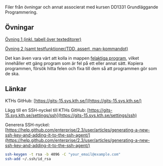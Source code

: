 Filer från övningar och annat associerat med kursen DD1331 Grundläggande Programmering.

## Övningar

[Övning 1 (inkl. tabell över texteditorer)](ex01/exercise_01.md)

[Övning 2 (samt testfunktioner/TDD, assert, man-kommandot)](ex02/exercise02.md)

Det kan även vara värt att kolla in mappen [felaktiga program](felaktiga_program), vilket innehåller
ett gäng program som är fel på ett eller annat sätt. Kopiera programmen, försök hitta felen och fixa till dem
så att programmen gör som de ska.

## Länkar
KTHs GitHub: [https://gits-15.sys.kth.se/](https://gits-15.sys.kth.se/)

Lägg till en SSH-nyckel till KTHs GitHub: [https://gits-15.sys.kth.se/settings/ssh](https://gits-15.sys.kth.se/settings/ssh)

Generera SSH-nyckel: [https://help.github.com/enterprise/2.3/user/articles/generating-a-new-ssh-key-and-adding-it-to-the-ssh-agent/](https://help.github.com/enterprise/2.3/user/articles/generating-a-new-ssh-key-and-adding-it-to-the-ssh-agent/)

```bash
ssh-keygen -t rsa -b 4096 -C "your_email@example.com"
ssh-add ~/.ssh/id_rsa
```
